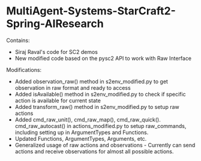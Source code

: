 # MultiAgent-Systems-StarCraft2-Spring-AIResearch

Contains:
- Siraj Raval's code for SC2 demos
- New modified code based on the pysc2 API to work with Raw Interface

Modifications:
- Added observation_raw() method in s2env_modified.py to get observation in raw format and ready to access
- Added isAvailable() method in s2env_modified.py to check if specific action is available for current state
- Added transform_raw() method in s2env_modified.py to setup raw actions
- Added cmd_raw_unit(), cmd_raw_map(), cmd_raw_quick(). cmd_raw_autocast() in actions_modified.py to setup raw_commands, including setting up in ArgumentTypes and Functions. 
- Updated Functions, ArgumentTypes, Arguments, etc.
- Generalized usage of raw actions and observations - Currently can send actions and receive observations for almost all possible actions. 
